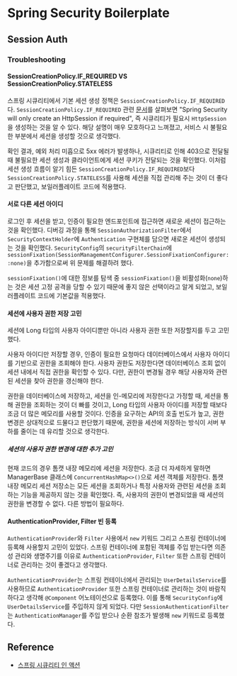 # Spring Security Boilerplate

## Session Auth

### Troubleshooting

#### SessionCreationPolicy.IF_REQUIRED VS SessionCreationPolicy.STATELESS

스프링 시큐리티에서 기본 세션 생성 정책은 `SessionCreationPolicy.IF_REQUIRED`다. `SessionCreationPolicy.IF_REQUIRED` 관련 [문서](https://docs.spring.io/spring-security/site/docs/current/api/org/springframework/security/config/http/SessionCreationPolicy.html)를 살펴보면 "Spring Security will only create an HttpSession if required", 즉 시큐리티가 필요시 `HttpSession`을 생성하는 것을 알 수 있다.  해당 설명이 매우 모호하다고 느껴졌고, 서비스 시 불필요한 부분에서 세션을 생성할 것으로 생각했다.

확인 결과, 예외 처리 미흡으로 5xx 에러가 발생하나, 시큐리티로 인해 403으로 전달될 때 불필요한 세션 생성과 클라이언트에게 세션 쿠키가 전달되는 것을 확인했다. 이처럼 세션 생성 흐름이 알기 힘든 `SessionCreationPolicy.IF_REQUIRED`보다 `SessionCreationPolicy.STATELESS`를 사용해 세션을 직접 관리해 주는 것이 더 좋다고 판단했고, 보일러플레이트 코드에 적용했다.

#### 서로 다른 세션 아이디

로그인 후 세션을 받고, 인증이 필요한 엔드포인트에 접근하면 새로운 세션이 접근하는 것을 확인했다. 디버깅 과정을 통해 `SessionAuthorizationFilter`에서 `SecurityContextHolder`에 `Authentication` 구현체를 담으면 새로운 세션이 생성되는 것을 확인했다. `SecurityConfig`의 `securityFilterChain`에 `sessionFixation(SessionManagementConfigurer.SessionFixationConfigurer::none)`을 추가함으로써 위 문제를 해결하려 했다.

`sessionFixation()`에 대한 정보를 탐색 중 `sessionFixation()`을 비활성화(`none`)하는 것은 세션 고정 공격을 당할 수 있기 때문에 좋지 않은 선택이라고 알게 되었고, 보일러플레이트 코드에 기본값을 적용했다.

#### 세션에 사용자 권한 저장 고민

세션에 Long 타입의 사용자 아이디뿐만 아니라 사용자 권한 또한 저장할지를 두고 고민했다.

사용자 아이디만 저장할 경우, 인증이 필요한 요청마다 데이터베이스에서 사용자 아이디를 기반으로 권한을 조회해야 한다. 사용자 권한도 저장한다면 데이터베이스 조회 없이 세션 내에서 직접 권한을 확인할 수 있다. 다만, 권한이 변경될 경우 해당 사용자와 관련된 세션을 찾아 권한을 갱신해야 한다.

권한을 데이터베이스에 저장하고, 세션을 인-메모리에 저장한다고 가정할 때, 세션을 통해 권한을 조회하는 것이 더 빠를 것이고, Long 타입의 사용자 아이디를 저장할 때보다 조금 더 많은 메모리를 사용할 것이다. 인증을 요구하는 API의 호출 빈도가 높고, 권한 변경은 상대적으로 드물다고 판단했기 때문에, 권한을 세션에 저장하는 방식이 서버 부하를 줄이는 데 유리할 것으로 생각한다.

##### 세션의 사용자 권한 변경에 대한 추가 고민

현재 코드의 경우 톰캣 내장 메모리에 세션을 저장한다. 조금 더 자세하게 말하면 ManagerBase 클래스에 `ConcurrentHashMap<>()`으로 세션 객체를 저장한다. 톰캣 내장 메모리 세션 저장소는 모든 세션을 조회하거나 특정 사용자와 관련된 세션을 조회하는 기능을 제공하지 않는 것을 확인했다. 즉, 사용자의 권한이 변경되었을 때 세션의 권한을 변경할 수 없다. 다른 방법이 필요하다.

#### AuthenticationProvider, Filter 빈 등록

`AuthenticationProvider`와 `Filter` 사용에서 `new` 키워드 그리고 스프링 컨테이너에 등록해 사용할지 고민이 있었다. 스프링 컨테이너에 포함된 객체를 주입 받는다면 의존성 관리와 생명주기를 이유로 `AuthenticationProvider`, `Filter` 또한 스프링 컨테이너로 관리하는 것이 좋겠다고 생각했다.

`AuthenticationProvider`는 스프링 컨테이너에서 관리되는 `UserDetailsService`를 사용하므로 `AuthenticationProvider` 또한 스프링 컨테이너로 관리하는 것이 바람직하다고 생각해 `@Component` 어노테이션으로 등록했다. 이를 통해 `SecurityConfig`에 `UserDetailsService`를 주입하지 않게 되었다. 다만 `SessionAuthenticationFilter`는 `AuthenticationManager`를 주입 받으나 순환 참조가 발생해 `new` 키워드로 등록했다.

## Reference

- [스프링 시큐리티 인 액션](https://product.kyobobook.co.kr/detail/S000061695014)
